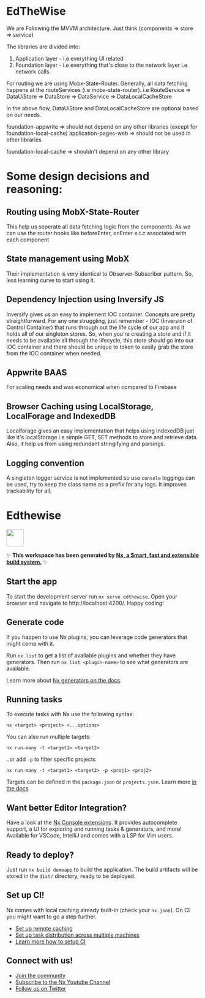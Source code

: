 # EdTheWise

We are Following the MVVM architecture. Just think (components => store => service)

The libraries are divided into:

1. Application layer - i.e everything UI related
2. Foundation layer - i.e everything that's close to the network layer i.e network calls.

For routing we are using Mobx-State-Router.
Generally, all data fetching happens at the routeServices (i.e mobx-state-router).
i.e RouteService => DataUiStore => DataStore => DataService => DataLocalCacheStore

In the above flow, DataUiStore and DataLocalCacheStore are optional based on our needs.

<!-- Boundaries Not Enforced Yet -->

foundation-appwrite => should not depend on any other libraries (except for foundation-local-cache)
application-pages-web => should not be used in other libraries

foundation-local-cache => shouldn't depend on any other library

# Some design decisions and reasoning:

## Routing using MobX-State-Router

This help us seperate all data fetching
logic from the components. As we can use the router hooks like beforeEnter, onEnter e.t.c associated with each component

## State management using MobX

Their implementation is very identical to Observer-Subscriber pattern. So, less
learning curve to start using it.

## Dependency Injection using Inversify JS

Inversify gives us an easy to implement IOC container. Concepts are
pretty straightforward. For any one struggling, just remember - IOC (Inversion of Control Container) that runs through out the life cycle of our app and it holds all of our singleton stores. So, when you're creating a store and if it needs to be available all through the lifecycle, this store should go into our IOC container and there should be
unique to token to easily grab the store from the IOC container when needed.

## Appwrite BAAS

For scaling needs and was economical when compared to Firebase

## Browser Caching using LocalStorage, LocalForage and IndexedDB

Localforage gives an easy implementation that helps using IndexedDB just like it's
localStorage i.e simple GET, SET methods to store and retrieve data.
Also, it help us from using redundant stringifying and parsings.

## Logging convention

A singleton logger service is not implemented so use `console` loggings can be used, try to keep
the class name as a prefix for any logs. It improves trackability for all.

# Edthewise

<a alt="Nx logo" href="https://nx.dev" target="_blank" rel="noreferrer"><img src="https://raw.githubusercontent.com/nrwl/nx/master/images/nx-logo.png" width="45"></a>

✨ **This workspace has been generated by [Nx, a Smart, fast and extensible build system.](https://nx.dev)** ✨

## Start the app

To start the development server run `nx serve edthewise`. Open your browser and navigate to http://localhost:4200/. Happy coding!

## Generate code

If you happen to use Nx plugins, you can leverage code generators that might come with it.

Run `nx list` to get a list of available plugins and whether they have generators. Then run `nx list <plugin-name>` to see what generators are available.

Learn more about [Nx generators on the docs](https://nx.dev/plugin-features/use-code-generators).

## Running tasks

To execute tasks with Nx use the following syntax:

```
nx <target> <project> <...options>
```

You can also run multiple targets:

```
nx run-many -t <target1> <target2>
```

..or add `-p` to filter specific projects

```
nx run-many -t <target1> <target2> -p <proj1> <proj2>
```

Targets can be defined in the `package.json` or `projects.json`. Learn more [in the docs](https://nx.dev/core-features/run-tasks).

## Want better Editor Integration?

Have a look at the [Nx Console extensions](https://nx.dev/nx-console). It provides autocomplete support, a UI for exploring and running tasks & generators, and more! Available for VSCode, IntelliJ and comes with a LSP for Vim users.

## Ready to deploy?

Just run `nx build demoapp` to build the application. The build artifacts will be stored in the `dist/` directory, ready to be deployed.

## Set up CI!

Nx comes with local caching already built-in (check your `nx.json`). On CI you might want to go a step further.

- [Set up remote caching](https://nx.dev/core-features/share-your-cache)
- [Set up task distribution across multiple machines](https://nx.dev/core-features/distribute-task-execution)
- [Learn more how to setup CI](https://nx.dev/recipes/ci)

## Connect with us!

- [Join the community](https://nx.dev/community)
- [Subscribe to the Nx Youtube Channel](https://www.youtube.com/@nxdevtools)
- [Follow us on Twitter](https://twitter.com/nxdevtools)

